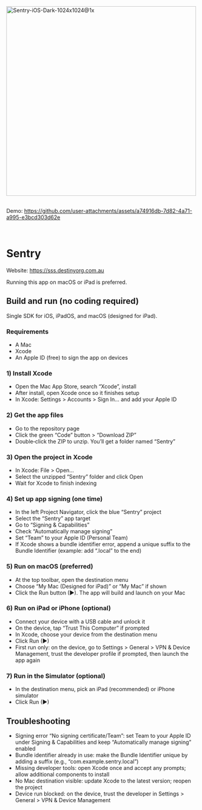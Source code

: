 <img width="500" height="500" alt="Sentry-iOS-Dark-1024x1024@1x" src="https://github.com/user-attachments/assets/75a7d43e-36c2-4e33-a084-fe44cb3457ca" />

<br>
<br>

Demo:
https://github.com/user-attachments/assets/a74916db-7d82-4a71-a995-e3bcd303d62e

<br>

# Sentry

Website: https://sss.destinyorg.com.au

Running this app on macOS or iPad is preferred.

## Build and run (no coding required)

Single SDK for iOS, iPadOS, and macOS (designed for iPad).

### Requirements
- A Mac
- Xcode
- An Apple ID (free) to sign the app on devices

### 1) Install Xcode
- Open the Mac App Store, search “Xcode”, install
- After install, open Xcode once so it finishes setup
- In Xcode: Settings > Accounts > Sign In… and add your Apple ID

### 2) Get the app files
- Go to the repository page
- Click the green “Code” button > “Download ZIP”
- Double‑click the ZIP to unzip. You’ll get a folder named “Sentry”

### 3) Open the project in Xcode
- In Xcode: File > Open…
- Select the unzipped “Sentry” folder and click Open
- Wait for Xcode to finish indexing

### 4) Set up app signing (one time)
- In the left Project Navigator, click the blue “Sentry” project
- Select the “Sentry” app target
- Go to “Signing & Capabilities”
- Check “Automatically manage signing”
- Set “Team” to your Apple ID (Personal Team)
- If Xcode shows a bundle identifier error, append a unique suffix to the Bundle Identifier (example: add “.local” to the end)

### 5) Run on macOS (preferred)
- At the top toolbar, open the destination menu
- Choose “My Mac (Designed for iPad)” or “My Mac” if shown
- Click the Run button (▶). The app will build and launch on your Mac

### 6) Run on iPad or iPhone (optional)
- Connect your device with a USB cable and unlock it
- On the device, tap “Trust This Computer” if prompted
- In Xcode, choose your device from the destination menu
- Click Run (▶)
- First run only: on the device, go to Settings > General > VPN & Device Management, trust the developer profile if prompted, then launch the app again

### 7) Run in the Simulator (optional)
- In the destination menu, pick an iPad (recommended) or iPhone simulator
- Click Run (▶)

## Troubleshooting
- Signing error “No signing certificate/Team”: set Team to your Apple ID under Signing & Capabilities and keep “Automatically manage signing” enabled
- Bundle identifier already in use: make the Bundle Identifier unique by adding a suffix (e.g., “com.example.sentry.local”)
- Missing developer tools: open Xcode once and accept any prompts; allow additional components to install
- No Mac destination visible: update Xcode to the latest version; reopen the project
- Device run blocked: on the device, trust the developer in Settings > General > VPN & Device Management
